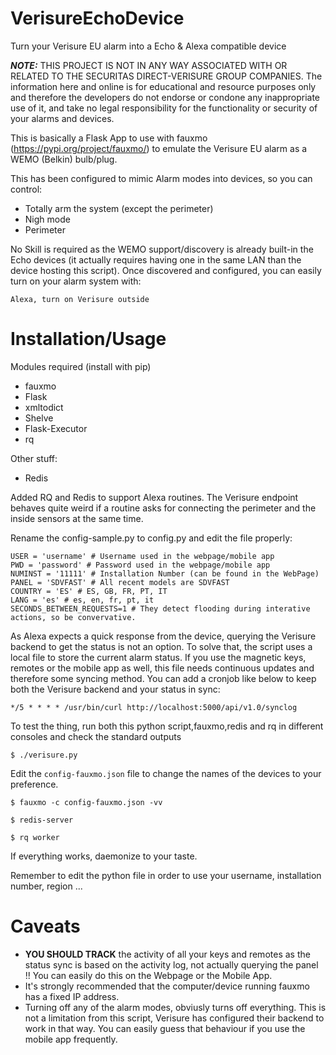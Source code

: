 # VerisureEchoDevice
Turn your Verisure EU alarm into a Echo &amp; Alexa compatible device

**_NOTE:_** THIS PROJECT IS NOT IN ANY WAY ASSOCIATED WITH OR RELATED TO THE SECURITAS DIRECT-VERISURE GROUP COMPANIES. The information here and online is for educational and resource purposes only and therefore the developers do not endorse or condone any inappropriate use of it, and take no legal responsibility for the functionality or security of your alarms and devices.

This is basically a Flask App to use with fauxmo (https://pypi.org/project/fauxmo/) to emulate the Verisure EU alarm as a WEMO (Belkin) bulb/plug.

This has been configured to mimic Alarm modes into devices, so you can control:
* Totally arm the system (except the perimeter)
* Nigh mode
* Perimeter

No Skill is required as the WEMO support/discovery is already built-in the Echo devices (it actually requires having one in the same LAN than the device hosting this script). Once discovered and configured, you can easily turn on your alarm system with:

```Alexa, turn on Verisure outside```

# Installation/Usage

Modules required (install with pip)
* fauxmo
* Flask
* xmltodict
* Shelve
* Flask-Executor
* rq

Other stuff:
* Redis

Added RQ and Redis to support Alexa routines. The Verisure endpoint behaves quite weird if a routine asks for connecting the perimeter and the inside sensors at the same time.

Rename the config-sample.py to config.py and edit the file properly:

```
USER = 'username' # Username used in the webpage/mobile app
PWD = 'password' # Password used in the webpage/mobile app
NUMINST = '11111' # Installation Number (can be found in the WebPage)
PANEL = 'SDVFAST' # All recent models are SDVFAST
COUNTRY = 'ES' # ES, GB, FR, PT, IT
LANG = 'es' # es, en, fr, pt, it
SECONDS_BETWEEN_REQUESTS=1 # They detect flooding during interative actions, so be convervative.
```

As Alexa expects a quick response from the device, querying the Verisure backend to get the status is not an option. To solve that, the script uses a local file to store the current alarm status. If you use the magnetic keys, remotes or the mobile app as well, this file needs continuous updates and therefore some syncing method. You can add a cronjob like below to keep both the Verisure backend and your status in sync:

```
*/5 * * * * /usr/bin/curl http://localhost:5000/api/v1.0/synclog
```

To test the thing, run both this python script,fauxmo,redis and rq in different consoles and check the standard outputs

```
$ ./verisure.py
```

Edit the ```config-fauxmo.json``` file to change the names of the devices to your preference.

```
$ fauxmo -c config-fauxmo.json -vv
```

```
$ redis-server
```

```
$ rq worker
```

If everything works, daemonize to your taste.

Remember to edit the python file in order to use your username, installation number, region ...

# Caveats
* **YOU SHOULD TRACK** the activity of all your keys and remotes as the status sync is based on the activity log, not actually querying the panel !! You can easily do this on the Webpage or the Mobile App.
* It's strongly recommended that the computer/device running fauxmo has a fixed IP address.
* Turning off any of the alarm modes, obviusly turns off everything. This is not a limitation from this script, Verisure has configured their backend to work in that way. You can easily guess that behaviour if you use the mobile app frequently.
